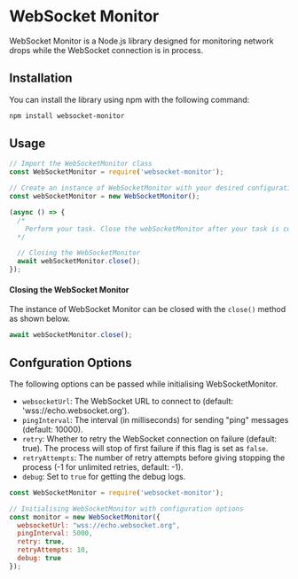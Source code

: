 # WebSocket Monitor

WebSocket Monitor is a Node.js library designed for monitoring network drops while the WebSocket connection is in process.

## Installation

You can install the library using npm with the following command:

```bash
npm install websocket-monitor
```
## Usage

```js
// Import the WebSocketMonitor class
const WebSocketMonitor = require('websocket-monitor');

// Create an instance of WebSocketMonitor with your desired configuration
const webSocketMonitor = new WebSocketMonitor();

(async () => {
  /*
    Perform your task. Close the webSocketMonitor after your task is completed.
  */

  // Closing the WebSocketMonitor
  await webSocketMonitor.close();
});

```

#### Closing the WebSocket Monitor
The instance of WebSocket Monitor can be closed with the `close()` method as shown below.
```js
await webSocketMonitor.close();
```

## Confguration Options
The following options can be passed while initialising WebSocketMonitor.
- `websocketUrl`: The WebSocket URL to connect to (default: 'wss://echo.websocket.org').
- `pingInterval`: The interval (in milliseconds) for sending "ping" messages (default: 10000).
- `retry`: Whether to retry the WebSocket connection on failure (default: true). The process will stop of first failure if this flag is set as `false`.
- `retryAttempts`: The number of retry attempts before giving stopping the process (-1 for unlimited retries, default: -1).
- `debug`: Set to `true` for getting the debug logs.

```js
const WebSocketMonitor = require('websocket-monitor');

// Initialising WebSocketMonitor with configuration options
const monitor = new WebSocketMonitor({
  websocketUrl: "wss://echo.websocket.org",
  pingInterval: 5000,
  retry: true,
  retryAttempts: 10,
  debug: true
});
```